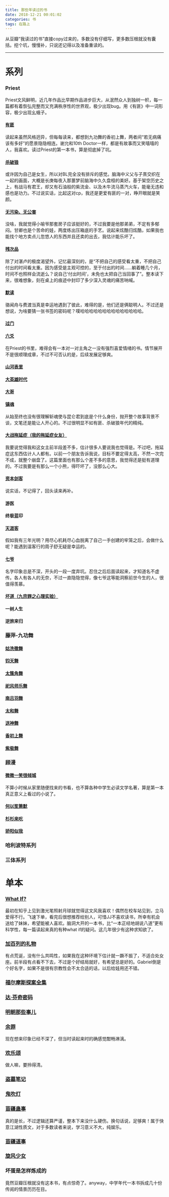 ```yaml
---
title: 那些年读过的书
date: 2018-12-21 00:01:02
categories: 书
tags: 在路上
---
```




从豆瓣“我读过的书”直接copy过来的，多数没有仔细写，更多数压根就没有囊括。挖个坑，慢慢补，只说还记得以及准备重读的。



---



# 系列

### Priest

Priest文风鲜明，近几年作品比早期作品进步巨大，从泯然众人到独树一帜，每一篇都有着恢弘完整而又充满秩序性的世界观，极少出现bug。用《有匪》中一词形容，极少出现幺蛾子。

#### [有匪](https://book.douban.com/subject/27198567/)

读起来虽然风格迥异，但每每读来，都想到九功舞的香初上舞，两者间“若无病痛该有多好”的愿景隐隐相连。谢允和10th Doctor一样，都是有故事而又笑嘻嘻的人，我喜欢。读过Priest的第一本书，算是彻底掉了坑。

#### [杀破狼](https://book.douban.com/subject/26939596/)

或许因为自己是女生，所以对BL完全没有排斥的感觉。脑海中义父与子熹交织在一起的画面，大概是长庚每夜入那噩梦前脑海中久久盘桓的美好。基于架空历史之上，有战马有君王，却又有石油般的紫流金、以及木牛流马蒸汽火车，能毫无违和感也是功力。不过说实话，比起这对cp，我还是更爱有匪的一对，睁开眼就是笑颜。

#### [无污染、无公害](https://book.douban.com/subject/30328819/)

没啥，我就觉得小喻爷那套房子应该挺好的，不过我要是他那弟弟，不定有多郁闷。甘卿也是个苦命的娃，两度练出压箱底的手艺。说起来炫酷归炫酷，如果我也能找个地方卖点儿忽悠人的东西并且还卖的出去，我估计能乐坏了。

#### [残次品](https://book.douban.com/subject/30141639/)

除了对湛卢的极度渴望外，记忆最深刻的，是“不把自己的感受看太重，不把自己付出的时间看太重。因为感受是主观可控的，至于付出的时间……躺着睡几个月，时间不也照样会流逝么？说自己‘付出时间’，未免也太把自己当回事了”。整本读下来，很难想象，刻在桌上的痕迹中封印了多少深入灵魂的痛苦呐喊。

#### [默读](https://book.douban.com/subject/27608412/)

骆闻舟与费渡当真是幸运地遇到了彼此，难得的是，他们还是俩聪明人。不过还是想说，为啥要猜一张书签的密码呢？噗哈哈哈哈哈哈哈哈哈哈哈哈哈哈。

#### [过门](https://book.douban.com/subject/27094488/)

#### [六爻](https://book.douban.com/subject/27061120/)

在Priest的书里，难得会有一本对一对主角之一没有强烈喜爱情绪的书。情节展开不是很顺理成章，不过不可否认的是，后续发展足够爽。

#### [山河表里](https://book.douban.com/subject/26341728/)

#### [大英雄时代](https://book.douban.com/subject/26688708/)

#### [大哥](https://book.douban.com/subject/26778494/)

#### [镇魂](https://book.douban.com/subject/26281913/)

从始至终也没有很理解斩魂使与昆仑君到底是个什么身份，抛开整个故事背景不谈，文笔还是能让人开心的。不过很明显不如有匪、杀破狼年代的精纯。

#### [大战拖延症（我的拖延症女友）](https://book.douban.com/subject/26043287/)

我要说觉得我和这女主前半段差不多，估计很多人要说我也觉得是。不过吧，拖延症这东西估计人人都有。以前一个朋友告诉我说，目标不要定得太高，不然一次完不成，就整个崩盘了。这篇里面也有那么个差不多的意思，我觉得还是挺有道理的。不过我要是有那么一个小熊，得吓坏了，没那么心大。

#### [资本剑客](https://book.douban.com/subject/11625788/)

说实话，不记得了，回头读来再补。

#### 游医

#### 终极蓝印

#### [天涯客](https://book.douban.com/subject/25890348/)

假如我有三年光明？用尽心机耗尽心血脱离了自己一手创建的牢笼之后，会做什么呢？能遇到温客行的周子舒无疑是幸运的。

#### [七爷](https://book.douban.com/subject/27094499/)

名字印象总是不深，开头的一段一度弃坑。忍住之后后面读起来，才知道名不虚传。各人有各人的无奈，不过一直隐隐觉得，像七爷这等能洞察前世今生的人，很值得羡慕。

#### [坏道（九宗罪之心理实验）](https://book.douban.com/subject/25961910/)

#### 一树人生

#### 逆旅来归

### 藤萍-九功舞

#### [姑洗徵舞](https://book.douban.com/subject/1443082/)

#### [钧天舞](https://book.douban.com/subject/1449180/)

#### [太簇角舞](https://book.douban.com/subject/1443258/)

#### [祀风师乐舞](https://book.douban.com/subject/1449181/)

#### [南吕羽舞](https://book.douban.com/subject/1430605/)

#### [太和舞](https://book.douban.com/subject/1485480/)

#### [送神舞](https://book.douban.com/subject/1430604/)

#### [香初上舞](https://book.douban.com/subject/1261471/)

#### [紫极舞](https://book.douban.com/subject/3078848/)

### 顾漫

#### [微微一笑很倾城](https://book.douban.com/subject/3879301/)

不算小时候从家里随便找来的书看，也不算各种中学生必读文学名著，算是第一本真正意义上看过的小说了。

#### [何以笙箫默](https://book.douban.com/subject/1461903/)

#### [杉杉来吃](https://book.douban.com/subject/6792678/)

#### [骄阳似我](https://book.douban.com/subject/23795254/)

### 哈利波特系列

### 三体系列

# 单本

### [What If?](https://book.douban.com/subject/25847160/)

最初在知乎上见到激光笔照射月球就觉得这文风我喜欢！偶然在校车站见到，立马爱得不行。飞速下单，看完后很想推荐给别人，可惜JJ不喜欢读书，所幸有机会送给了妹妹，希望能被人喜欢。脑洞大开的一本书，比“一本正经地胡说八道”更有科学性，每一篇读起来真的有种what if的疑问。这几年很少有这种求知欲了。

### [加百列的礼物](https://book.douban.com/subject/26925264/)

有点荒诞，没有什么共鸣性，如果我在这种环境下估计就一蹶不振了，不适合处女座。前半段有点看不下去，不过是个好结局就好，有希望总是好的。Gabriel倒是个好名字，如果不是很有宗教性会不太合适的话，以后给娃用还不错。

### [福尔摩斯探案全集](https://book.douban.com/subject/1214416/)

### [达·芬奇密码](https://book.douban.com/subject/1040771/)

### [明朝那些事儿](https://book.douban.com/subject/7163250/)

### [余罪](https://book.douban.com/subject/26613724/)

现在想来印象已经不深了，但当时读起来时的确感觉酣畅淋漓。

### [欢乐颂](https://book.douban.com/subject/26757148/)

做人嘛，要拎得清。

### [盗墓笔记](https://book.douban.com/subject/6953273/)

### [鬼吹灯](https://book.douban.com/subject/2988181/)

### [苗疆蛊事](https://book.douban.com/subject/25768277/)

真的是长，不过逻辑还算严谨，整本下来没什么硬伤。换句话说，足够爽！属于快意江湖性质文，对于多数读者来说，学习意义不大，纯娱乐。

### [苗疆道事](https://book.douban.com/subject/30264101/)

### [旋风少女](https://book.douban.com/subject/3087896/)

### 坏蛋是怎样炼成的

竟然豆瓣压根就没有这本书，有点惊奇了。anyway，中学年代一本书拆成几十份传阅的情景历历在目。



